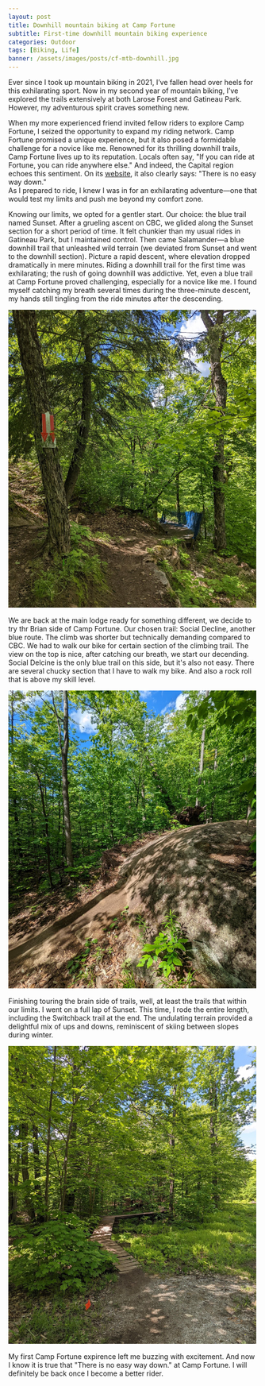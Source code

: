 ```yaml
---
layout: post
title: Downhill mountain biking at Camp Fortune
subtitle: First-time downhill mountain biking experience
categories: Outdoor
tags: [Biking, Life]
banner: /assets/images/posts/cf-mtb-downhill.jpg
---
```


Ever since I took up mountain biking in 2021, I’ve fallen head over heels for this exhilarating sport. Now in my second year of mountain biking,
I’ve explored the trails extensively at both Larose Forest and Gatineau Park. However, my adventurous spirit craves something new.

When my more experienced friend invited fellow riders to explore Camp Fortune, I seized the opportunity to expand my riding network.
Camp Fortune promised a unique experience, but it also posed a formidable challenge for a novice like me.
Renowned for its thrilling downhill trails, Camp Fortune lives up to its reputation. Locals often say, "If you can ride at Fortune, you can ride anywhere else."
And indeed, the Capital region echoes this sentiment.
On its [website](https://campfortune.com/mountain-biking/), it also clearly says: "There is no easy way down."  
As I prepared to ride, I knew I was in for an exhilarating adventure—one that would test my limits and push me beyond my comfort zone.

Knowing our limits, we opted for a gentler start. Our choice: the blue trail named Sunset. After a grueling ascent on CBC, we glided along the Sunset section for a short period of time.
It felt chunkier than my usual rides in Gatineau Park, but I maintained control. Then came Salamander—a blue downhill trail that unleashed wild terrain (we deviated from Sunset and went to the downhill section).
Picture a rapid descent, where elevation dropped dramatically in mere minutes. Riding a downhill trail for the first time was exhilarating;
the rush of going downhill was addictive. Yet, even a blue trail at Camp Fortune proved challenging, especially for a novice like me.
I found myself catching my breath several times during the three-minute descent, my hands still tingling from the ride minutes after the descending.

<img src="/assets/images/posts/cf-mtb-feature2.jpg" alt="trailmap" width="500" height="600" >

We are back at the main lodge ready for something different, we decide to try thr Brian side of Camp Fortune. Our chosen trail: Social Decline, another blue route. The climb was shorter but technically demanding compared to CBC.
We had to walk our bike for certain section of the climbing trail.
The view on the top is nice, after catching our breath, we start our decending. Social Delcine is the only blue trail on this side, but it's also not easy.
There are several chucky section that I have to walk my bike. And also a rock roll that is above my skill level.

<img src="/assets/images/posts/cf-mtb-feature1.jpg" alt="trailmap" width="500" height="600" >

Finishing touring the brain side of trails, well, at least the trails that within our limits. I went on a full lap of Sunset. This time, I rode the entire length, including the Switchback trail at the end.
The undulating terrain provided a delightful mix of ups and downs, reminiscent of skiing between slopes during winter.

<img src="/assets/images/posts/cf-mtb-feature3.jpg" alt="trailmap" width="500" height="600" >

My first Camp Fortune expirence left me buzzing with excitement. And now I know it is true that "There is no easy way down." at Camp Fortune.
I will definitely be back once I become a better rider.
